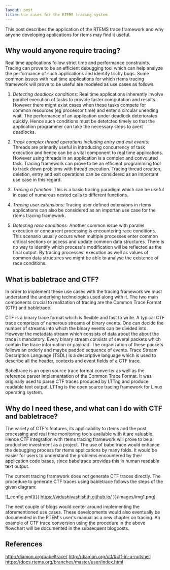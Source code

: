 ```yaml
---
layout: post
title: Use cases for the RTEMS tracing system 
---
```


This post describes the application of the RTEMS trace framework and why anyone developing applications for rtems may find it useful. 

## Why would anyone require tracing?

Real time applications follow strict time and performance constraints. Tracing can prove to be an efficient debugging tool which can help analyze the performance of such applications and identify tricky bugs. Some common issues with real time applications for which rtems tracing framework will prove to be useful are modeled as use cases as follows:

1) <em>Detecting deadlock conditions:</em> Real time applications inherently involve parallel execution of tasks to provide faster computation and results. However there might exist cases when these tasks compete for common resources (eg processor time) and enter a circular unending wait. The performance of an application under deadlock deteriorates quickly. Hence such conditions must be detetcted timely so that the application programmer can take the necessary steps to avert deadlocks.

2) <em>Track complex thread operations including entry and exit events:</em> Threads are primarily useful in introducing concurrency of task execution and hence can be a vital component to real time applications. However using threads in an application is a complex and convoluted task. Tracing framework can prove to be an efficient programming tool to track down problems with thread execution. Tracing thread creation, deletion, entry and exit operations can be considered as an important use case in this regard.

3) <em>Tracing a function:</em> This is a basic tracing paradigm which can be useful in case of numerous nested calls to different functions.

4) <em>Tracing user extensions:</em> Tracing user defined extensions in rtems applications can also be considered as an importan use case for the rtems tracing framework.

5) <em>Detecting race conditions:</em> Another common issue with parallel execution or concurrent processing is encountering race conditions. This scenario usually occurs when multiple processes enter common critical sections or access and update common data structures. There is no way to identify which process's modification will be reflected as the final output. By tracing processes' execution as well as values of common data structures we might be able to analyse the existence of race conditions.

## What is babletrace and CTF?

In order to implement these use cases with the tracing framework we must understand the underlying technologies used along with it. The two main components crucial to realization of tracing are the Common Trace Format (CTF) and babletrace. 

CTF is a binary trace format which is flexible and fast to write. A typical CTF trace comprizes of numerous streams of binary events. One can decide the number of streams into which the binary events can be divided into. However the metadata stream which consists of data about the about the trace is mandatory. Every binary stream consists of several packets which contain the trace information or payload. The organization of these packets follows an orderly and maybe padded sequence of events. Trace Stream Description Language (TSDL) is a descriptive language which is used to describe all the header, contexts and event fields of a CTF trace. 

Babeltrace is an open source trace format converter as well as the reference parser implementation of the Common Trace Format. It was originally used to parse CTF traces produced by LTTng and produce readable text output. LTTng is the open source tracing framework for Linux operating system. 

## Why do I need these, and what can I do with CTF and babletrace?

The variety of CTF's features, its applicability to rtems and the post processing and real time monitoring tools available with it are valuable. Hence CTF integration with rtems tracing framework will prove to be a productive investment as a project. The use of babeltrace would enhance the debugging process for rtems applications by many folds. It would be easier for users to understand the problems encountered by their application code bases, since babeltrace provides this in human readable text output. 

The current tracing framework does not generate CTF traces directly. The procedure to generate CTF traces using babletrace follows the steps of the given diagram:

![_config.yml]({{ https://vidushivashishth.github.io/ }}/images/img1.png)

The next couple of blogs would center around implementing the aforementioned use cases. These developments would also eventually be documented in the RTEM's user's manual as a new chapter on tracing. An example of CTF trace conversion using the procedure in the above flowchart will be documented in the subsequent blogposts.

## References

http://diamon.org/babeltrace/
http://diamon.org/ctf/#ctf-in-a-nutshell
https://docs.rtems.org/branches/master/user/index.html
